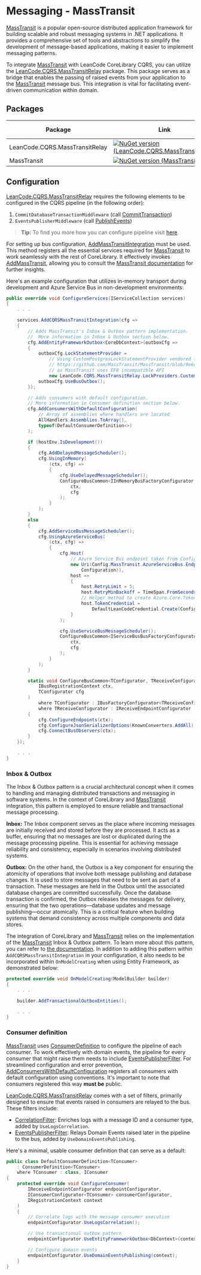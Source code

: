 # Messaging - MassTransit

[MassTransit] is a popular open-source distributed application framework for building scalable and robust messaging systems in .NET applications. It provides a comprehensive set of tools and abstractions to simplify the development of message-based applications, making it easier to implement messaging patterns.

To integrate [MassTransit] with LeanCode CoreLibrary CQRS, you can utilize the [LeanCode.CQRS.MassTransitRelay] package. This package serves as a bridge that enables the passing of raised events from your application to the [MassTransit] message bus. This integration is vital for facilitating event-driven communication within domain.

## Packages

| Package | Link | Application in section |
| --- | ----------- | ----------- |
| LeanCode.CQRS.MassTransitRelay | [![NuGet version (LeanCode.CQRS.MassTransitRelay)](https://img.shields.io/nuget/vpre/LeanCode.ConfigCat.svg?style=flat-square)](https://www.nuget.org/packages/LeanCode.CQRS.MassTransitRelay/8.0.2260-preview/) | Configuration |
| MassTransit | [![NuGet version (MassTransit)](https://img.shields.io/nuget/v/MassTransit.svg?style=flat-square)](https://www.nuget.org/packages/MassTransit/8.1.1/) | Configuration |

## Configuration

[LeanCode.CQRS.MassTransitRelay] requires the following elements to be configured in the CQRS pipeline (in the following order):

1. `CommitDatabaseTransactionMiddleware` (call [CommitTransaction])
2. `EventsPublisherMiddleware` (call [PublishEvents])

> **Tip:** To find you more how you can configure pipeline visit [here](../../cqrs/pipeline/index.md).

For setting up bus configuration, [AddMassTransitIntegration] must be used. This method registers all the essential services required for [MassTransit] to work seamlessly with the rest of CoreLibrary. It effectively invokes [AddMassTransit], allowing you to consult the [MassTransit documentation](https://masstransit.io/documentation/concepts) for further insights.

Here's an example configuration that utilizes in-memory transport during development and Azure Service Bus in non-development environments:

```csharp
public override void ConfigureServices(IServiceCollection services)
{
    . . .

    services.AddCQRSMassTransitIntegration(cfg =>
    {
        // Adds MassTransit's Inbox & Outbox pattern implementation.
        //  More information in Inbox & Outbox section below.
        cfg.AddEntityFrameworkOutbox<CoreDbContext>(outboxCfg =>
        {
            outboxCfg.LockStatementProvider =
                // Using CustomPostgresLockStatementProvider vendored from
                // https://github.com/MassTransit/MassTransit/blob/9e6c78573ad211a70b624fad31382faa331dc4d8/src/Persistence/MassTransit.EntityFrameworkIntegration/EntityFrameworkIntegration/SqlLockStatementProvider.cs
                // as MassTransit uses EF8 incompatible API
                new LeanCode.CQRS.MassTransitRelay.LockProviders.CustomPostgresLockStatementProvider();
            outboxCfg.UseBusOutbox();
        });

        // Adds consumers with default configuration.
        // More information in Consumer definition section below.
        cfg.AddConsumersWithDefaultConfiguration(
            // Array of assemblies where handlers are located
            AllHandlers.Assemblies.ToArray(),
            typeof(DefaultConsumerDefinition<>)
        );

        if (hostEnv.IsDevelopment())
        {
            cfg.AddDelayedMessageScheduler();
            cfg.UsingInMemory(
                (ctx, cfg) =>
                {
                    cfg.UseDelayedMessageScheduler();
                    ConfigureBusCommon<IInMemoryBusFactoryConfigurator, IInMemoryReceiveEndpointConfigurator>(
                        ctx,
                        cfg
                    );
                }
            );
        }
        else
        {
            cfg.AddServiceBusMessageScheduler();
            cfg.UsingAzureServiceBus(
                (ctx, cfg) =>
                {
                    cfg.Host(
                        // Azure Service Bus endpoint taken from Configuration
                        new Uri(Config.MassTransit.AzureServiceBus.Endpoint(
                            Configuration)),
                        host =>
                        {
                            host.RetryLimit = 5;
                            host.RetryMinBackoff = TimeSpan.FromSeconds(3);
                            // Helper method to create Azure.Core.TokenCredential from Configuration
                            host.TokenCredential =
                                DefaultLeanCodeCredential.Create(Configuration);
                        }
                    );

                    cfg.UseServiceBusMessageScheduler();
                    ConfigureBusCommon<IServiceBusBusFactoryConfigurator, IServiceBusReceiveEndpointConfigurator>(
                        ctx,
                        cfg
                    );
                }
            );
        }

        static void ConfigureBusCommon<TConfigurator, TReceiveConfigurator>(
            IBusRegistrationContext ctx,
            TConfigurator cfg
        )
            where TConfigurator : IBusFactoryConfigurator<TReceiveConfigurator>
            where TReceiveConfigurator : IReceiveEndpointConfigurator
        {
            cfg.ConfigureEndpoints(ctx);
            cfg.ConfigureJsonSerializerOptions(KnownConverters.AddAll);
            cfg.ConnectBusObservers(ctx);
        }
    });

    . . .
}
```

### Inbox & Outbox

The Inbox & Outbox pattern is a crucial architectural concept when it comes to handling and managing distributed transactions and messaging in software systems. In the context of CoreLibrary and [MassTransit] integration, this pattern is employed to ensure reliable and transactional message processing.

**Inbox:** The Inbox component serves as the place where incoming messages are initially received and stored before they are processed. It acts as a buffer, ensuring that no messages are lost or duplicated during the message processing pipeline. This is essential for achieving message reliability and consistency, especially in scenarios involving distributed systems.

**Outbox:** On the other hand, the Outbox is a key component for ensuring the atomicity of operations that involve both message publishing and database changes. It is used to store messages that need to be sent as part of a transaction. These messages are held in the Outbox until the associated database changes are committed successfully. Once the database transaction is confirmed, the Outbox releases the messages for delivery, ensuring that the two operations—database updates and message publishing—occur atomically. This is a critical feature when building systems that demand consistency across multiple components and data stores.

The integration of CoreLibrary and [MassTransit] relies on the implementation of the [MassTransit] Inbox & Outbox pattern. To learn more about this pattern, you can refer to [the documentation](https://masstransit.io/documentation/patterns/transactional-outbox). In addition to adding this pattern within `AddCQRSMassTransitIntegration` in your configuration, it also needs to be incorporated within `OnModelCreating` when using Entity Framework, as demonstrated below:

```csharp
protected override void OnModelCreating(ModelBuilder builder)
{
    . . .

    builder.AddTransactionalOutboxEntities();

    . . .
}
```

### Consumer definition

[MassTransit] uses [ConsumerDefinition] to configure the pipeline of each consumer. To work effectively with domain events, the pipeline for every consumer that might raise them needs to include [EventsPublisherFilter]. For streamlined configuration and error prevention, [AddConsumersWithDefaultConfiguration] registers all consumers with default configuration using conventions. It's important to note that consumers registered this way **must be** public.

[LeanCode.CQRS.MassTransitRelay] comes with a set of filters, primarily designed to ensure that events raised in consumers are relayed to the bus. These filters include:

- [CorrelationFilter]: Enriches logs with a message ID and a consumer type, added by `UseLogsCorrelation`.
- [EventsPublisherFilter]: Relays Domain Events raised later in the pipeline to the bus, added by `UseDomainEventsPublishing`.

Here's a minimal, usable consumer definition that can serve as a default:

```csharp
public class DefaultConsumerDefinition<TConsumer>
    : ConsumerDefinition<TConsumer>
    where TConsumer : class, IConsumer
{
    protected override void ConfigureConsumer(
        IReceiveEndpointConfigurator endpointConfigurator,
        IConsumerConfigurator<TConsumer> consumerConfigurator,
        IRegistrationContext context
    )
    {
        // Correlate logs with the message consumer execution
        endpointConfigurator.UseLogsCorrelation();

        // Use transactional outbox pattern
        endpointConfigurator.UseEntityFrameworkOutbox<DbContext>(context);

        // Configure domain events
        endpointConfigurator.UseDomainEventsPublishing(context);
    }
}
```

[MassTransit]: https://masstransit-project.com/
[LeanCode.CQRS.MassTransitRelay]: https://github.com/leancodepl/corelibrary/tree/v8.0-preview/src/CQRS/LeanCode.CQRS.MassTransitRelay
[CommitTransaction]: https://github.com/leancodepl/corelibrary/blob/v8.0-preview/src/CQRS/LeanCode.CQRS.MassTransitRelay/MassTransitRelayApplicationBuilderExtensions.cs#L9
[Publishevents]: https://github.com/leancodepl/corelibrary/blob/v8.0-preview/src/CQRS/LeanCode.CQRS.MassTransitRelay/MassTransitRelayApplicationBuilderExtensions.cs#L16
[AddMassTransitIntegration]: https://github.com/leancodepl/corelibrary/blob/v8.0-preview/src/CQRS/LeanCode.CQRS.MassTransitRelay/MassTransitRelayServiceCollectionExtensions.cs#L10
[AddConsumersWithDefaultConfiguration]: https://github.com/leancodepl/corelibrary/blob/v8.0-preview/src/CQRS/LeanCode.CQRS.MassTransitRelay/MassTransitRegistrationConfigurationExtensions.cs#L13
[CorrelationFilter]: https://github.com/leancodepl/corelibrary/blob/v8.0-preview/src/CQRS/LeanCode.CQRS.MassTransitRelay/Middleware/CorrelationFilter.cs
[EventsPublisherFilter]: https://github.com/leancodepl/corelibrary/blob/v8.0-preview/src/CQRS/LeanCode.CQRS.MassTransitRelay/Middleware/EventsPublisherFilter.cs
[ConsumerDefinition]: https://masstransit.io/documentation/configuration/consumers#consumer-definitions
[AddMassTransit]: https://masstransit.io/documentation/configuration
